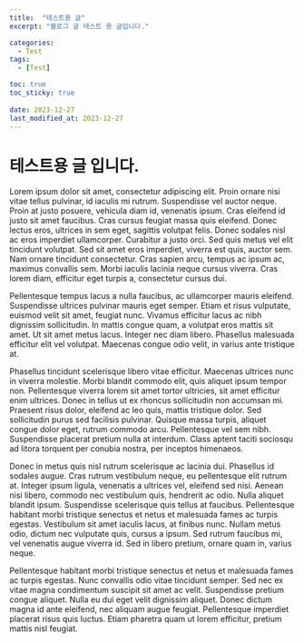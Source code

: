 ```yaml
---
title:  "테스트용 글"
excerpt: "블로그 글 테스트 용 글입니다."

categories:
  - Test
tags:
  - [Test]

toc: true
toc_sticky: true
 
date: 2023-12-27
last_modified_at: 2023-12-27
---
```

# 테스트용 글 입니다.
Lorem ipsum dolor sit amet, consectetur adipiscing elit. Proin ornare nisi vitae tellus pulvinar, id iaculis mi rutrum. Suspendisse vel auctor neque. Proin at justo posuere, vehicula diam id, venenatis ipsum. Cras eleifend id justo sit amet faucibus. Cras cursus feugiat massa quis eleifend. Donec lectus eros, ultrices in sem eget, sagittis volutpat felis. Donec sodales nisl ac eros imperdiet ullamcorper. Curabitur a justo orci. Sed quis metus vel elit tincidunt volutpat. Sed sit amet eros imperdiet, viverra est quis, auctor sem. Nam ornare tincidunt consectetur. Cras sapien arcu, tempus ac ipsum ac, maximus convallis sem. Morbi iaculis lacinia neque cursus viverra. Cras lorem diam, efficitur eget turpis a, consectetur cursus dui.

Pellentesque tempus lacus a nulla faucibus, ac ullamcorper mauris eleifend. Suspendisse ultrices pulvinar mauris eget semper. Etiam et risus vulputate, euismod velit sit amet, feugiat nunc. Vivamus efficitur lacus ac nibh dignissim sollicitudin. In mattis congue quam, a volutpat eros mattis sit amet. Ut sit amet metus lacus. Integer nec diam libero. Phasellus malesuada efficitur elit vel volutpat. Maecenas congue odio velit, in varius ante tristique at.

Phasellus tincidunt scelerisque libero vitae efficitur. Maecenas ultrices nunc in viverra molestie. Morbi blandit commodo elit, quis aliquet ipsum tempor non. Pellentesque viverra lorem sit amet tortor ultricies, sit amet efficitur enim ultrices. Donec in tellus ut ex rhoncus sollicitudin non accumsan mi. Praesent risus dolor, eleifend ac leo quis, mattis tristique dolor. Sed sollicitudin purus sed facilisis pulvinar. Quisque massa turpis, aliquet congue dolor eget, rutrum commodo arcu. Pellentesque vel sem nibh. Suspendisse placerat pretium nulla at interdum. Class aptent taciti sociosqu ad litora torquent per conubia nostra, per inceptos himenaeos.

Donec in metus quis nisl rutrum scelerisque ac lacinia dui. Phasellus id sodales augue. Cras rutrum vestibulum neque, eu pellentesque elit rutrum at. Integer ipsum ligula, venenatis a ultrices vel, eleifend sed nisi. Aenean nisi libero, commodo nec vestibulum quis, hendrerit ac odio. Nulla aliquet blandit ipsum. Suspendisse scelerisque quis tellus at faucibus. Pellentesque habitant morbi tristique senectus et netus et malesuada fames ac turpis egestas. Vestibulum sit amet iaculis lacus, at finibus nunc. Nullam metus odio, dictum nec vulputate quis, cursus a ipsum. Sed rutrum faucibus mi, vel venenatis augue viverra id. Sed in libero pretium, ornare quam in, varius neque.

Pellentesque habitant morbi tristique senectus et netus et malesuada fames ac turpis egestas. Nunc convallis odio vitae tincidunt semper. Sed nec ex vitae magna condimentum suscipit sit amet ac velit. Suspendisse pretium congue aliquet. Nulla eu dui eget velit dignissim aliquet. Donec dictum magna id ante eleifend, nec aliquam augue feugiat. Pellentesque imperdiet placerat risus quis luctus. Etiam pharetra quam ut lorem efficitur, pretium mattis nisl feugiat.